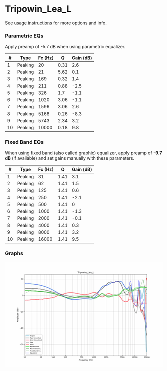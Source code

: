 # Tripowin_Lea_L
See [usage instructions](https://github.com/jaakkopasanen/AutoEq#usage) for more options and info.

### Parametric EQs
Apply preamp of -5.7 dB when using parametric equalizer.

|   # | Type    |   Fc (Hz) |    Q |   Gain (dB) |
|-----|---------|-----------|------|-------------|
|   1 | Peaking |        20 | 0.31 |         2.6 |
|   2 | Peaking |        21 | 5.62 |         0.1 |
|   3 | Peaking |       169 | 0.32 |         1.4 |
|   4 | Peaking |       211 | 0.88 |        -2.5 |
|   5 | Peaking |       326 | 1.7  |        -1.1 |
|   6 | Peaking |      1020 | 3.06 |        -1.1 |
|   7 | Peaking |      1596 | 3.06 |         2.6 |
|   8 | Peaking |      5168 | 0.26 |        -8.3 |
|   9 | Peaking |      5743 | 2.34 |         3.2 |
|  10 | Peaking |     10000 | 0.18 |         9.8 |

### Fixed Band EQs
When using fixed band (also called graphic) equalizer, apply preamp of **-9.7 dB** (if available) and set gains manually with these parameters.

|   # | Type    |   Fc (Hz) |    Q |   Gain (dB) |
|-----|---------|-----------|------|-------------|
|   1 | Peaking |        31 | 1.41 |         3.1 |
|   2 | Peaking |        62 | 1.41 |         1.5 |
|   3 | Peaking |       125 | 1.41 |         0.6 |
|   4 | Peaking |       250 | 1.41 |        -2.1 |
|   5 | Peaking |       500 | 1.41 |         0   |
|   6 | Peaking |      1000 | 1.41 |        -1.3 |
|   7 | Peaking |      2000 | 1.41 |        -0.1 |
|   8 | Peaking |      4000 | 1.41 |         0.3 |
|   9 | Peaking |      8000 | 1.41 |         3.2 |
|  10 | Peaking |     16000 | 1.41 |         9.5 |

### Graphs
![](./Tripowin_Lea_L.png)

